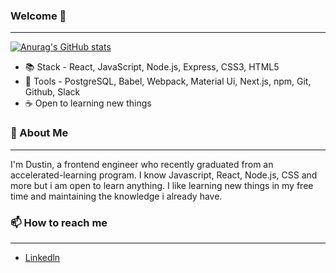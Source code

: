 ### Welcome 👋
---
[![Anurag's GitHub stats](https://github-readme-stats.vercel.app/api?username=Dustin-Davis&hide=stars,contribs)](https://github.com/anuraghazra/github-readme-stats)

- :books: Stack - React, JavaScript, Node.js, Express, CSS3, HTML5
- :hammer: Tools - PostgreSQL, Babel, Webpack, Material Ui, Next.js, npm, Git, Github, Slack
- :coffee: Open to learning new things 

### :speech_balloon: About Me
---
I'm Dustin, a frontend engineer who recently graduated from an accelerated-learning program. I know Javascript, React, Node.js, CSS and more but i am open to learn anything. I like learning new things in my free time and maintaining the knowledge i already have.

### 📫 How to reach me
---
- [Linkedln](https://www.linkedin.com/in/dustin-davis99/)

